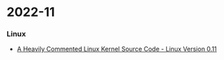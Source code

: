 # 2022-11

### Linux

- [A Heavily Commented Linux Kernel Source Code - Linux Version 0.11](https://github.com/wuzhouhui/misc)
